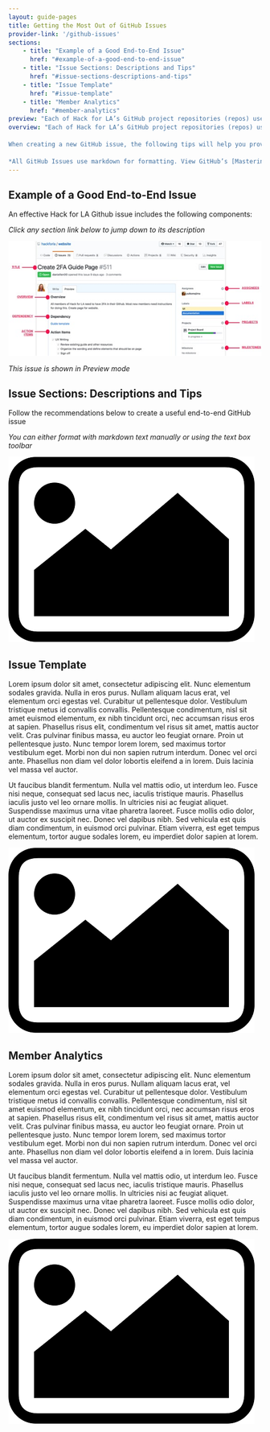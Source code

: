 ```yaml
---
layout: guide-pages
title: Getting the Most Out of GitHub Issues
provider-link: '/github-issues' 
sections:   
    - title: "Example of a Good End-to-End Issue"
      href: "#example-of-a-good-end-to-end-issue"
    - title: "Issue Sections: Descriptions and Tips"
      href: "#issue-sections-descriptions-and-tips"
    - title: "Issue Template"
      href: "#issue-template"
    - title: "Member Analytics"
      href: "#member-analytics"
preview: "Each of Hack for LA’s GitHub project repositories (repos) use issues to track and organize ideas, enhancements, and tasks. All team members will use GitHub issues to communicate in our multifunctional teams."
overview: "Each of Hack for LA’s GitHub project repositories (repos) use [issues](https://guides.github.com/features/issues/) to track and organize ideas, enhancements, and tasks. All team members will use GitHub issues to communicate in our multifunctional teams.

When creating a new GitHub issue, the following tips will help you provide consistent formatting, a clear and concise overview, actionable tasks, explanatory resources, and resumé items to add value for all volunteers.

*All GitHub Issues use markdown for formatting. View GitHub’s [Mastering Markdown](https://guides.github.com/features/mastering-markdown/) for a simple guide.*"
---
```


## Example of a Good End-to-End Issue

An effective Hack for LA Github issue includes the following components:

*Click any section link below to jump down to its description*

![Example](images/most-of-gh-1.jpg "Example")

*This issue is shown in Preview mode*


## Issue Sections: Descriptions and Tips

Follow the recommendations below to create a useful end-to-end GitHub issue

*You can either format with markdown text manually or using the text box toolbar*

![Placeholder](images/download.png "Placeholder")


## Issue Template

Lorem ipsum dolor sit amet, consectetur adipiscing elit. Nunc elementum sodales gravida. Nulla in eros purus. Nullam aliquam lacus erat, vel elementum orci egestas vel. Curabitur ut pellentesque dolor. Vestibulum tristique metus id convallis convallis. Pellentesque condimentum, nisl sit amet euismod elementum, ex nibh tincidunt orci, nec accumsan risus eros at sapien. Phasellus risus elit, condimentum vel risus sit amet, mattis auctor velit. Cras pulvinar finibus massa, eu auctor leo feugiat ornare. Proin ut pellentesque justo. Nunc tempor lorem lorem, sed maximus tortor vestibulum eget. Morbi non dui non sapien rutrum interdum. Donec vel orci ante. Phasellus non diam vel dolor lobortis eleifend a in lorem. Duis lacinia vel massa vel auctor.

Ut faucibus blandit fermentum. Nulla vel mattis odio, ut interdum leo. Fusce nisi neque, consequat sed lacus nec, iaculis tristique mauris. Phasellus iaculis justo vel leo ornare mollis. In ultricies nisi ac feugiat aliquet. Suspendisse maximus urna vitae pharetra laoreet. Fusce mollis odio dolor, ut auctor ex suscipit nec. Donec vel dapibus nibh. Sed vehicula est quis diam condimentum, in euismod orci pulvinar. Etiam viverra, est eget tempus elementum, tortor augue sodales lorem, eu imperdiet dolor sapien at lorem. 

![Placeholder](images/download.png "Placeholder")


## Member Analytics

Lorem ipsum dolor sit amet, consectetur adipiscing elit. Nunc elementum sodales gravida. Nulla in eros purus. Nullam aliquam lacus erat, vel elementum orci egestas vel. Curabitur ut pellentesque dolor. Vestibulum tristique metus id convallis convallis. Pellentesque condimentum, nisl sit amet euismod elementum, ex nibh tincidunt orci, nec accumsan risus eros at sapien. Phasellus risus elit, condimentum vel risus sit amet, mattis auctor velit. Cras pulvinar finibus massa, eu auctor leo feugiat ornare. Proin ut pellentesque justo. Nunc tempor lorem lorem, sed maximus tortor vestibulum eget. Morbi non dui non sapien rutrum interdum. Donec vel orci ante. Phasellus non diam vel dolor lobortis eleifend a in lorem. Duis lacinia vel massa vel auctor.

Ut faucibus blandit fermentum. Nulla vel mattis odio, ut interdum leo. Fusce nisi neque, consequat sed lacus nec, iaculis tristique mauris. Phasellus iaculis justo vel leo ornare mollis. In ultricies nisi ac feugiat aliquet. Suspendisse maximus urna vitae pharetra laoreet. Fusce mollis odio dolor, ut auctor ex suscipit nec. Donec vel dapibus nibh. Sed vehicula est quis diam condimentum, in euismod orci pulvinar. Etiam viverra, est eget tempus elementum, tortor augue sodales lorem, eu imperdiet dolor sapien at lorem. 

![Placeholder](images/download.png "Placeholder")

